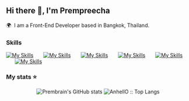 ## Hi there 👋, I'm Prempreecha

🌍  I am a Front-End Developer based in Bangkok, Thailand.
<br/>

### Skills

[![My Skills](https://skillicons.dev/icons?i=html,css)](https://skillicons.dev) &nbsp;&nbsp;&nbsp;&nbsp;&nbsp; [![My Skills](https://skillicons.dev/icons?i=js,ts)](https://skillicons.dev) &nbsp;&nbsp;&nbsp;&nbsp;&nbsp; [![My Skills](https://skillicons.dev/icons?i=react,next)](https://skillicons.dev) &nbsp;&nbsp;&nbsp;&nbsp;&nbsp; [![My Skills](https://skillicons.dev/icons?i=tailwind,flutter)](https://skillicons.dev) &nbsp;&nbsp;&nbsp;&nbsp;&nbsp; [![My Skills](https://skillicons.dev/icons?i=mysql,r)](https://skillicons.dev)  &nbsp;&nbsp;&nbsp;&nbsp;&nbsp; [![My Skills](https://skillicons.dev/icons?i=firebase,figma)](https://skillicons.dev)
<br/>

### My stats ⭐

<div align="center">
<img alt="Prembrain's GitHub stats" src="https://github-readme-stats.vercel.app/api?username=Prembrain&show_icons=true&theme=transparent"/>
<img src="https://github-readme-stats.vercel.app/api/top-langs/?username=Prembrain&langs_count=10&theme=tokyonight&layout=compact" alt="AnhellO :: Top Langs" />
</div>
